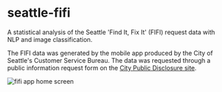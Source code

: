 # seattle-fifi
A statistical analysis of the Seattle 'Find It, Fix It' (FIFI) request data with NLP and image classification.

The FIFI data was generated by the mobile app produced by the City of Seattle's Customer Service Bureau. The data was requested through a public information request form on the [City Public Disclosure site](http://www.seattle.gov/public-records).  

![fifi app home screen](images/fifi_mobile_home_screen.png)  
